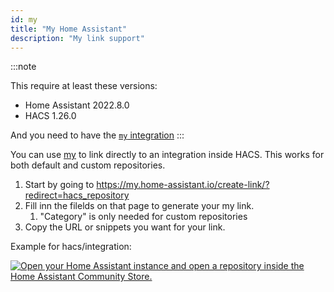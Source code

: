 ```yaml
---
id: my
title: "My Home Assistant"
description: "My link support"
---
```


:::note

This require at least these versions:

- Home Assistant 2022.8.0
- HACS 1.26.0

And you need to have the [`my` integration](https://www.home-assistant.io/integrations/my/)
:::

You can use [my](https://my.home-assistant.io) to link directly to an integration inside HACS.
This works for both default and custom repositories.

1. Start by going to https://my.home-assistant.io/create-link/?redirect=hacs_repository
1. Fill inn the filelds on that page to generate your my link.
    1. "Category" is only needed for custom repositories
1. Copy the URL or snippets you want for your link.


Example for hacs/integration:

[![Open your Home Assistant instance and open a repository inside the Home Assistant Community Store.](https://my.home-assistant.io/badges/hacs_repository.svg)](https://my.home-assistant.io/redirect/hacs_repository/?owner=hacs&repository=integration)


